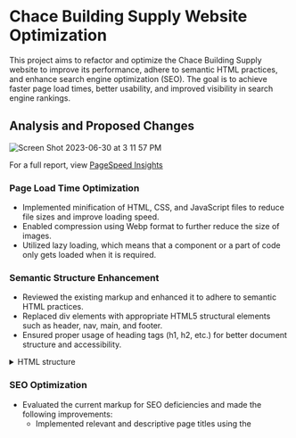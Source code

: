 # Chace Building Supply Website Optimization

This project aims to refactor and optimize the Chace Building Supply website to improve its performance, adhere to semantic HTML practices, and enhance search engine optimization (SEO). The goal is to achieve faster page load times, better usability, and improved visibility in search engine rankings.

## Analysis and Proposed Changes

![Screen Shot 2023-06-30 at 3 11 57 PM](https://github.com/nicolenam/chace-builder-supply-website/assets/58302337/ea234007-2c84-417b-8e95-346ca398a953)

For a full report, view [PageSpeed Insights](https://pagespeed.web.dev/analysis/https-www-chacebuildingsupply-com/m95mk94djn?form_factor=desktop)

### Page Load Time Optimization
- Implemented minification of HTML, CSS, and JavaScript files to reduce file sizes and improve loading speed.
- Enabled compression using Webp format to further reduce the size of images.
- Utilized lazy loading, which means that a component or a part of code only gets loaded when it is required.

### Semantic Structure Enhancement
- Reviewed the existing markup and enhanced it to adhere to semantic HTML practices.
- Replaced div elements with appropriate HTML5 structural elements such as header, nav, main, and footer.
- Ensured proper usage of heading tags (h1, h2, etc.) for better document structure and accessibility.

<details>
            <summary>HTML structure</summary>

        <body>
            <header>
                <nav></nav>
            </header>

            <main>
                <section className="welcome">
                    <div className="content-container">
                        <h1>Welcome to Chace Building Supply!</h1>
                        <p>
                        Over five generations ago in 1885, Peleg Durfree Humphrey first opened the doors of his lumber company on the riverfront wharf in Tiverton, Rhode Island. As the main suppliers for local business and residential construction, the company grew with the area and became the largest employer in Tiverton. Several generations later, P.D. Humphrey was instrumental in rebuilding the coastline areas of Southern Rhode Island and Eastern Connecticut after the devastating hurricane of 1938. A subsequent hurricane in 1954 finally resulted in a move to higher ground after company employees watched most of their inventory float away down the Sakonnet River.
                        </p>
                        <img src="/ezgif.com-webp-to-png.png" alt="deck">
                    </div>
                </section>

                <!-- Add more sections or content here -->
            </main>

            <footer>
                <!-- Footer content here -->
            </footer>
        </body>
</details>

### SEO Optimization
- Evaluated the current markup for SEO deficiencies and made the following improvements:
  - Implemented relevant and descriptive page titles using the <title> tag.
  - Utilized appropriate heading tags (h1, h2, etc.) to structure content and highlight important keywords.
  - Added meta tags, including meta description and meta keywords, to provide concise information for search engines.
  - Implemented structured data markup, such as Schema.org, to enhance search engine understanding of the content.
 
 <details>
    <summary>Meta tags for SEO</summary>

```html
<html>
    <head>
        <meta charset="UTF-8">

        <title>Chace Building Supply - Quality Construction Materials for Your Projects</title>

        <meta name="description" content="Chace Building Supply offers a wide range of high-quality construction materials for residential and commercial projects. 
        Browse our catalog and find everything you need for your next construction or remodeling job.">

        <meta name="keywords" content="construction materials, building supplies, remodeling, residential construction">

        <meta name="robots" content="index, follow">

        <link rel="canonical" href="https://www.chacebuildingsupply.com/">

        <meta property="og:title" content="Chace Building Supply - Quality Construction Materials">
        <meta property="og:image" content="https://www.chacebuildingsupply.com/image.jpg">
        
    </head>
<body>
<!-- webpage content goes here -->
</body>
</html>

```
</details>

## Updated Code
The optimized HTML, CSS, and JavaScript code can be found in the following files:

- [Header.js](https://github.com/nicolenam/chace-builder-supply-website/blob/main/src/components/Header.js)
- [Header.scss](https://github.com/nicolenam/chace-builder-supply-website/blob/main/src/styles/Header.scss)


Please note that these files represent a representative sample of the optimization changes made.

## Sitemap
The recommended sitemap for the new and improved Chace Building Supply website is as follows:

- Home
- About Us
- Products and Services
  
  -  All Products
    
  - Kitchen and Bath
    - Product 1
    - Product 2
    - ...
  - Contractor Services
    - Installation Services
    - Lumberyard Service
    - ...

- Support
- Pro Tools

## Summary Report

| Before | After |
| --- | --- |
|<img width="492" alt="Screen Shot 2023-06-30 at 11 13 44 PM" src="https://github.com/nicolenam/chace-builder-supply-website/assets/58302337/cd520153-dd7b-43dc-a8dc-b4f4674ee53d">   |         ![Screen Shot 2023-06-30 at 3 16 53 PM](https://github.com/nicolenam/chace-builder-supply-website/assets/58302337/6d1b2eff-7e62-4552-aad7-a82eadb82be9)

Deployed [Chace Building Supply](https://chace-building-supply.netlify.app)

For a full report, view [PageSpeed Insights](https://pagespeed.web.dev/analysis/https-chace-building-supply-netlify-app/djjr4amv17?form_factor=desktop)

A summary report outlining the key optimizations made and their expected impact on performance, conversion rate, and SEO is available in the `summary-report.pdf` file.

## Acknowledgements
- The Chace Building Supply team for providing the opportunity to optimize their website.
- [Toolbx](https://toolbx.com) for the design standards and inspiration.

## Contact
For any inquiries or questions, please contact me at [eunjungnam@gmail.com](mailto:eunjungnam@gmail.com).
